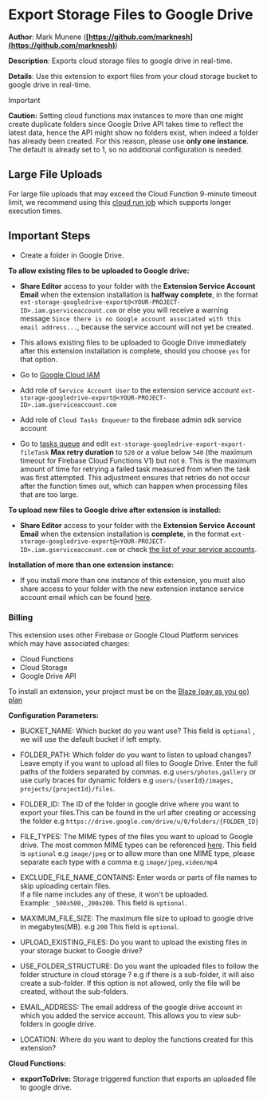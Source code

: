 # Export Storage Files to Google Drive

**Author**: Mark Munene (**[https://github.com/marknesh](https://github.com/marknesh)**)

**Description**: Exports cloud storage files to google drive in real-time.

**Details**: Use this extension to export files from your cloud storage bucket to google drive in real-time.

> [!IMPORTANT]
> **Caution:** Setting cloud functions max instances to more than one might create duplicate folders since Google Drive API takes time to reflect the latest data, hence the API might show no folders exist, when indeed a folder has already been created. For this reason, please use **only one instance**. The default is already set to 1, so no additional configuration is needed.

## Large File Uploads

For large file uploads that may exceed the Cloud Function 9-minute timeout limit, we recommend using this [cloud run job](https://github.com/marknesh/firebase-storage-to-google-drive) which supports longer execution times.

## Important Steps

- Create a folder in Google Drive.

**To allow existing files to be uploaded to Google drive:**

- **Share Editor** access to your folder with the **Extension Service Account Email** when the extension installation is **halfway complete**, in the format `ext-storage-googledrive-export@<YOUR-PROJECT-ID>.iam.gserviceaccount.com` or else you will receive a warning message `Since there is no Google account associated with this email address...`, because the service account will not yet be created.

- This allows existing files to be uploaded to Google Drive immediately after this extension installation is complete, should you choose `yes` for that option.

- Go to [Google Cloud IAM](https://console.cloud.google.com/iam-admin/iam)

- Add role of `Service Account User` to the extension service account `ext-storage-googledrive-export@<YOUR-PROJECT-ID>.iam.gserviceaccount.com`

- Add role of `Cloud Tasks Enqueuer` to the firebase admin sdk service account

- Go to [tasks queue](https://console.cloud.google.com/cloudtasks/) and edit `ext-storage-googledrive-export-export-fileTask` **Max retry duration** to `520` or a value below `540` (the maximum timeout for Firebase Cloud Functions V1) but not `0`. This is the maximum amount of time for retrying a failed task measured from when the task was first attempted. This adjustment ensures that retries do not occur after the function times out, which can happen when processing files that are too large.

**To upload new files to Google drive after extension is installed:**

- **Share Editor** access to your folder with the **Extension Service Account Email** when the extension installation is **complete**, in the format `ext-storage-googledrive-export@<YOUR-PROJECT-ID>.iam.gserviceaccount.com` or check [the list of your service accounts](https://console.cloud.google.com/iam-admin/serviceaccounts).

**Installation of more than one extension instance:**

- If you install more than one instance of this extension, you must also share access to your folder with the new extension instance service account email which can be found [here](https://console.cloud.google.com/iam-admin/serviceaccounts).

### Billing

This extension uses other Firebase or Google Cloud Platform services which may have associated charges:

- Cloud Functions
- Cloud Storage
- Google Drive API

To install an extension, your project must be on the [Blaze (pay as you go) plan](https://firebase.google.com/pricing)

**Configuration Parameters:**

- BUCKET_NAME: Which bucket do you want use? This field is `optional` , we will use the default bucket if left empty.

- FOLDER_PATH: Which folder do you want to listen to upload changes? Leave empty if you want to upload all files to Google Drive. Enter the full paths of the folders separated by commas.
  e.g `users/photos,gallery` or use curly braces for dynamic folders e.g `users/{userId}/images, projects/{projectId}/files`.

- FOLDER_ID: The ID of the folder in google drive where you want to export your files.This can be found in the url after creating or accessing the folder e.g `https://drive.google.com/drive/u/0/folders/{FOLDER_ID}`

- FILE_TYPES: The MIME types of the files you want to upload to Google drive. The most common MIME types can be referenced [here](https://developer.mozilla.org/en-US/docs/Web/HTTP/Basics_of_HTTP/MIME_types/Common_types). This field is `optional` e.g `image/jpeg` or to allow more than one MIME type, please separate each type with a comma e.g `image/jpeg,video/mp4`

- EXCLUDE_FILE_NAME_CONTAINS: Enter words or parts of file names to skip uploading certain files.  
  If a file name includes any of these, it won't be uploaded.  
  Example: `_500x500,_200x200`. This field is `optional`.

- MAXIMUM_FILE_SIZE: The maximum file size to upload to google drive in megabytes(MB). e.g `200` This field is `optional`.

- UPLOAD_EXISTING_FILES: Do you want to upload the existing files in your storage bucket to Google drive?

- USE_FOLDER_STRUCTURE: Do you want the uploaded files to follow the folder structure in cloud storage ? e.g if there is a sub-folder, it will also create a sub-folder. If this option is not allowed, only the file will be created, without the sub-folders.

- EMAIL_ADDRESS: The email address of the google drive account in which you added the service account. This allows you to view sub-folders in google drive.

- LOCATION: Where do you want to deploy the functions created for this extension?

**Cloud Functions:**

- **exportToDrive:** Storage triggered function that exports an uploaded file to google drive.
